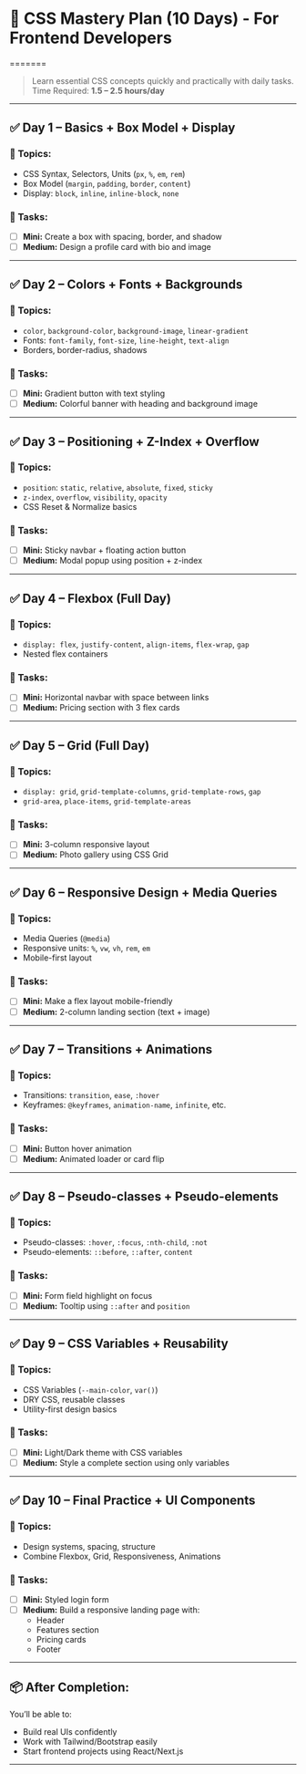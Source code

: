 
# 🚀 CSS Mastery Plan (10 Days) - For Frontend Developers
=======
> Learn essential CSS concepts quickly and practically with daily tasks.
> Time Required: **1.5 – 2.5 hours/day**

---

## ✅ Day 1 – Basics + Box Model + Display

### 📘 Topics:

- CSS Syntax, Selectors, Units (`px`, `%`, `em`, `rem`)
- Box Model (`margin`, `padding`, `border`, `content`)
- Display: `block`, `inline`, `inline-block`, `none`

### 🧪 Tasks:

- [ ] **Mini:** Create a box with spacing, border, and shadow
- [ ] **Medium:** Design a profile card with bio and image

---

## ✅ Day 2 – Colors + Fonts + Backgrounds

### 📘 Topics:

- `color`, `background-color`, `background-image`, `linear-gradient`
- Fonts: `font-family`, `font-size`, `line-height`, `text-align`
- Borders, border-radius, shadows

### 🧪 Tasks:

- [ ] **Mini:** Gradient button with text styling
- [ ] **Medium:** Colorful banner with heading and background image

---

## ✅ Day 3 – Positioning + Z-Index + Overflow

### 📘 Topics:

- `position`: `static`, `relative`, `absolute`, `fixed`, `sticky`
- `z-index`, `overflow`, `visibility`, `opacity`
- CSS Reset & Normalize basics

### 🧪 Tasks:

- [ ] **Mini:** Sticky navbar + floating action button
- [ ] **Medium:** Modal popup using position + z-index

---

## ✅ Day 4 – Flexbox (Full Day)

### 📘 Topics:

- `display: flex`, `justify-content`, `align-items`, `flex-wrap`, `gap`
- Nested flex containers

### 🧪 Tasks:

- [ ] **Mini:** Horizontal navbar with space between links
- [ ] **Medium:** Pricing section with 3 flex cards

---

## ✅ Day 5 – Grid (Full Day)

### 📘 Topics:

- `display: grid`, `grid-template-columns`, `grid-template-rows`, `gap`
- `grid-area`, `place-items`, `grid-template-areas`

### 🧪 Tasks:

- [ ] **Mini:** 3-column responsive layout
- [ ] **Medium:** Photo gallery using CSS Grid

---

## ✅ Day 6 – Responsive Design + Media Queries

### 📘 Topics:

- Media Queries (`@media`)
- Responsive units: `%`, `vw`, `vh`, `rem`, `em`
- Mobile-first layout

### 🧪 Tasks:

- [ ] **Mini:** Make a flex layout mobile-friendly
- [ ] **Medium:** 2-column landing section (text + image)

---

## ✅ Day 7 – Transitions + Animations

### 📘 Topics:

- Transitions: `transition`, `ease`, `:hover`
- Keyframes: `@keyframes`, `animation-name`, `infinite`, etc.

### 🧪 Tasks:

- [ ] **Mini:** Button hover animation
- [ ] **Medium:** Animated loader or card flip

---

## ✅ Day 8 – Pseudo-classes + Pseudo-elements

### 📘 Topics:

- Pseudo-classes: `:hover`, `:focus`, `:nth-child`, `:not`
- Pseudo-elements: `::before`, `::after`, `content`

### 🧪 Tasks:

- [ ] **Mini:** Form field highlight on focus
- [ ] **Medium:** Tooltip using `::after` and `position`

---

## ✅ Day 9 – CSS Variables + Reusability

### 📘 Topics:

- CSS Variables (`--main-color`, `var()`)
- DRY CSS, reusable classes
- Utility-first design basics

### 🧪 Tasks:

- [ ] **Mini:** Light/Dark theme with CSS variables
- [ ] **Medium:** Style a complete section using only variables

---

## ✅ Day 10 – Final Practice + UI Components

### 📘 Topics:

- Design systems, spacing, structure
- Combine Flexbox, Grid, Responsiveness, Animations

### 🧪 Tasks:

- [ ] **Mini:** Styled login form
- [ ] **Medium:** Build a responsive landing page with:
  - Header
  - Features section
  - Pricing cards
  - Footer

---

## 📦 After Completion:

You’ll be able to:

- Build real UIs confidently
- Work with Tailwind/Bootstrap easily
- Start frontend projects using React/Next.js

---

